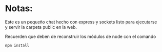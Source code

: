 # Notas:

Este es un pequeño chat hecho con express y sockets listo para ejecutarse y servir la carpeta public en la web.

Recuerden que deben de reconstruir los módulos de node con el comando

```
npm install
```